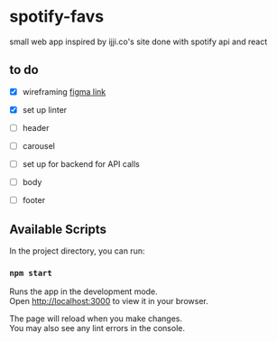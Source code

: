 # spotify-favs
small web app inspired by ijji.co's site
done with spotify api and react

## to do
- [x] wireframing [figma link](https://www.figma.com/file/Gvxpk14hMJXm0YUcuq0QMu/spotify-favs?node-id=2%3A21)
- [x] set up linter
- [ ] header
- [ ] carousel
- [ ] set up for backend for API calls
- [ ] body
- [ ] footer


## Available Scripts

In the project directory, you can run:

### `npm start`

Runs the app in the development mode.\
Open [http://localhost:3000](http://localhost:3000) to view it in your browser.

The page will reload when you make changes.\
You may also see any lint errors in the console.
